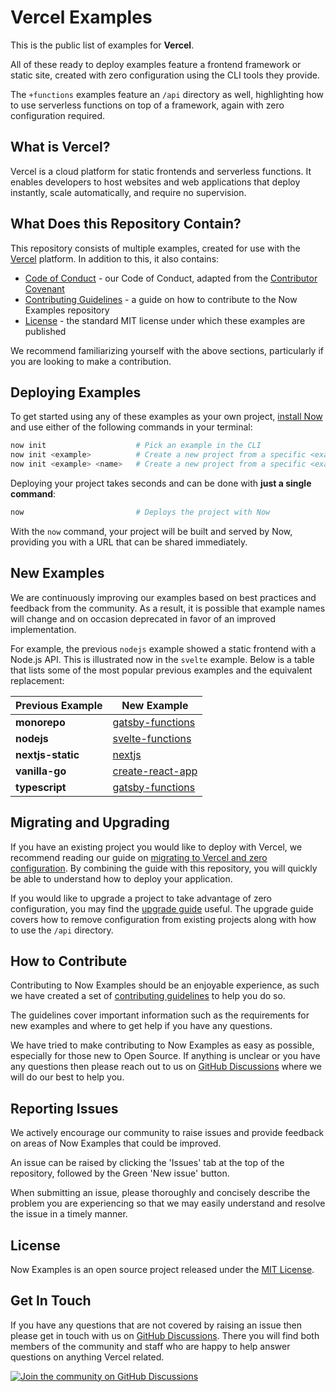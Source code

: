 # Vercel Examples

This is the public list of examples for **Vercel**.

All of these ready to deploy examples feature a frontend framework or static site, created with zero configuration using the CLI tools they provide.

The `+functions` examples feature an `/api` directory as well, highlighting how to use serverless functions on top of a framework, again with zero configuration required.

## What is Vercel?

Vercel is a cloud platform for static frontends and serverless functions. It enables developers to host websites and web applications that deploy instantly, scale automatically, and require no supervision.

## What Does this Repository Contain?

This repository consists of multiple examples, created for use with the [Vercel](https://vercel.com) platform. In addition to this, it also contains:

- [Code of Conduct](https://github.com/vercel/vercel/blob/master/.github/CODE_OF_CONDUCT.md) - our Code of Conduct, adapted from the [Contributor Covenant](http://contributor-covenant.org)
- [Contributing Guidelines](https://github.com/vercel/vercel/blob/master/.github/CONTRIBUTING.md) - a guide on how to contribute to the Now Examples repository
- [License](https://github.com/vercel/vercel/blob/master/LICENSE) - the standard MIT license under which these examples are published

We recommend familiarizing yourself with the above sections, particularly if you are looking to make a contribution.

## Deploying Examples

To get started using any of these examples as your own project, [install Now](https://vercel.com/download) and use either of the following commands in your terminal:

```sh
now init                    # Pick an example in the CLI
now init <example>          # Create a new project from a specific <example>
now init <example> <name>   # Create a new project from a specific <example> with a different folder <name>
```

Deploying your project takes seconds and can be done with **just a single command**:

```sh
now                         # Deploys the project with Now
```

With the `now` command, your project will be built and served by Now, providing you with a URL that can be shared immediately.

## New Examples

We are continuously improving our examples based on best practices and feedback from the community. As a result, it is possible that example names will change and on occasion deprecated in favor of an improved implementation.

For example, the previous `nodejs` example showed a static frontend with a Node.js API. This is illustrated now in the `svelte` example. Below is a table that lists some of the most popular previous examples and the equivalent replacement:

| Previous Example  | New Example                                                                                |
| ----------------- | ------------------------------------------------------------------------------------------ |
| **monorepo**      | [gatsby-functions](https://github.com/vercel/vercel/tree/master/examples/gatsby)           |
| **nodejs**        | [svelte-functions](https://github.com/vercel/vercel/tree/master/examples/svelte)           |
| **nextjs-static** | [nextjs](https://github.com/vercel/vercel/tree/master/examples/nextjs)                     |
| **vanilla-go**    | [create-react-app](https://github.com/vercel/vercel/tree/master/examples/create-react-app) |
| **typescript**    | [gatsby-functions](https://github.com/vercel/vercel/tree/master/examples/gatsby)           |

## Migrating and Upgrading

If you have an existing project you would like to deploy with Vercel, we recommend reading our guide on [migrating to Vercel and zero configuration](https://vercel.com/guides/migrate-to-vercel). By combining the guide with this repository, you will quickly be able to understand how to deploy your application.

If you would like to upgrade a project to take advantage of zero configuration, you may find the [upgrade guide](https://vercel.com/guides/upgrade-to-zero-configuration) useful. The upgrade guide covers how to remove configuration from existing projects along with how to use the `/api` directory.

## How to Contribute

Contributing to Now Examples should be an enjoyable experience, as such we have created a set of [contributing guidelines](https://github.com/zeit/docs/blob/master/CONTRIBUTING.md) to help you do so.

The guidelines cover important information such as the requirements for new examples and where to get help if you have any questions.

We have tried to make contributing to Now Examples as easy as possible, especially for those new to Open Source. If anything is unclear or you have any questions then please reach out to us on [GitHub Discussions](https://github.com/vercel/vercel/discussions) where we will do our best to help you.

## Reporting Issues

We actively encourage our community to raise issues and provide feedback on areas of Now Examples that could be improved.

An issue can be raised by clicking the 'Issues' tab at the top of the repository, followed by the Green 'New issue' button.

When submitting an issue, please thoroughly and concisely describe the problem you are experiencing so that we may easily understand and resolve the issue in a timely manner.

## License

Now Examples is an open source project released under the [MIT License](https://github.com/zeit/docs/blob/master/LICENSE.md).

## Get In Touch

If you have any questions that are not covered by raising an issue then please get in touch with us on [GitHub Discussions](https://github.com/vercel/vercel/discussions). There you will find both members of the community and staff who are happy to help answer questions on anything Vercel related.

[![Join the community on GitHub Discussions](https://badgen.net/badge/join%20the%20discussion/on%20github/black?icon=github)](https://github.com/vercel/vercel/discussions)
